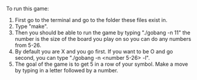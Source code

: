 To run this game:
1. First go to the terminal and go to the folder these files exist in.
2. Type "make". 
3. Then you should be able to run the game by typing "./gobang -n 11" the number is the size of the board you play on so you can do any numbers from 5-26. 
4. By default you are X and you go first. If you want to be O and go second, you can type "./gobang -n <number 5-26> -l". 
5. The goal of the game is to get 5 in a row of your symbol. Make a move by typing in a letter followed by a number. 